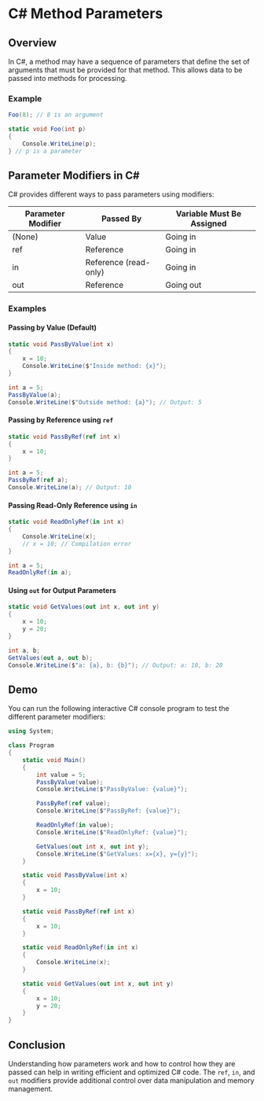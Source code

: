 # C# Method Parameters

## Overview
In C#, a method may have a sequence of parameters that define the set of arguments that must be provided for that method. This allows data to be passed into methods for processing.

### Example
```csharp
Foo(8); // 8 is an argument

static void Foo(int p)
{
    Console.WriteLine(p);
} // p is a parameter
```

## Parameter Modifiers in C#
C# provides different ways to pass parameters using modifiers:

| Parameter Modifier | Passed By | Variable Must Be Assigned |
|--------------------|-----------|---------------------------|
| (None)            | Value      | Going in                 |
| ref               | Reference  | Going in                 |
| in                | Reference (read-only) | Going in     |
| out               | Reference  | Going out                 |

### Examples
#### **Passing by Value (Default)**
```csharp
static void PassByValue(int x)
{
    x = 10;
    Console.WriteLine($"Inside method: {x}");
}

int a = 5;
PassByValue(a);
Console.WriteLine($"Outside method: {a}"); // Output: 5
```

#### **Passing by Reference using `ref`**
```csharp
static void PassByRef(ref int x)
{
    x = 10;
}

int a = 5;
PassByRef(ref a);
Console.WriteLine(a); // Output: 10
```

#### **Passing Read-Only Reference using `in`**
```csharp
static void ReadOnlyRef(in int x)
{
    Console.WriteLine(x);
    // x = 10; // Compilation error
}

int a = 5;
ReadOnlyRef(in a);
```

#### **Using `out` for Output Parameters**
```csharp
static void GetValues(out int x, out int y)
{
    x = 10;
    y = 20;
}

int a, b;
GetValues(out a, out b);
Console.WriteLine($"a: {a}, b: {b}"); // Output: a: 10, b: 20
```

## Demo
You can run the following interactive C# console program to test the different parameter modifiers:
```csharp
using System;

class Program
{
    static void Main()
    {
        int value = 5;
        PassByValue(value);
        Console.WriteLine($"PassByValue: {value}");

        PassByRef(ref value);
        Console.WriteLine($"PassByRef: {value}");

        ReadOnlyRef(in value);
        Console.WriteLine($"ReadOnlyRef: {value}");

        GetValues(out int x, out int y);
        Console.WriteLine($"GetValues: x={x}, y={y}");
    }

    static void PassByValue(int x)
    {
        x = 10;
    }

    static void PassByRef(ref int x)
    {
        x = 10;
    }

    static void ReadOnlyRef(in int x)
    {
        Console.WriteLine(x);
    }

    static void GetValues(out int x, out int y)
    {
        x = 10;
        y = 20;
    }
}
```

## Conclusion
Understanding how parameters work and how to control how they are passed can help in writing efficient and optimized C# code. The `ref`, `in`, and `out` modifiers provide additional control over data manipulation and memory management.

